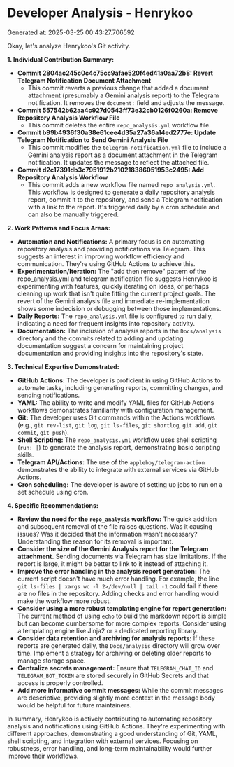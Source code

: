 # Developer Analysis - Henrykoo
Generated at: 2025-03-25 00:43:27.706592

Okay, let's analyze Henrykoo's Git activity.

**1. Individual Contribution Summary:**

*   **Commit 2804ac245c0c4c75cc9afae520f4ed41a0aa72b8: Revert Telegram Notification Document Attachment**
    *   This commit reverts a previous change that added a document attachment (presumably a Gemini analysis report) to the Telegram notification.  It removes the `document:` field and adjusts the message.
*   **Commit 557542b62aa4c927d0543ff73e32cb0126f0260a: Remove Repository Analysis Workflow File**
    *   This commit deletes the entire `repo_analysis.yml` workflow file.
*   **Commit b99b4936f30a38e61cee4d35a27a36a14ed2777e: Update Telegram Notification to Send Gemini Analysis File**
    *   This commit modifies the `telegram-notification.yml` file to include a Gemini analysis report as a document attachment in the Telegram notification. It updates the message to reflect the attached file.
*   **Commit d2c17391db3c7951912b210218386051953c2495: Add Repository Analysis Workflow**
    *   This commit adds a new workflow file named `repo_analysis.yml`.  This workflow is designed to generate a daily repository analysis report, commit it to the repository, and send a Telegram notification with a link to the report.  It's triggered daily by a cron schedule and can also be manually triggered.

**2. Work Patterns and Focus Areas:**

*   **Automation and Notifications:** A primary focus is on automating repository analysis and providing notifications via Telegram.  This suggests an interest in improving workflow efficiency and communication.  They're using GitHub Actions to achieve this.
*   **Experimentation/Iteration:** The "add then remove" pattern of the repo_analysis.yml and telegram notification file suggests Henrykoo is experimenting with features, quickly iterating on ideas, or perhaps cleaning up work that isn't quite fitting the current project goals. The revert of the Gemini analysis file and immediate re-implementation shows some indecision or debugging between those implementations.
*   **Daily Reports:** The `repo_analysis.yml` file is configured to run daily, indicating a need for frequent insights into repository activity.
*   **Documentation:** The inclusion of analysis reports in the `Docs/analysis` directory and the commits related to adding and updating documentation suggest a concern for maintaining project documentation and providing insights into the repository's state.

**3. Technical Expertise Demonstrated:**

*   **GitHub Actions:**  The developer is proficient in using GitHub Actions to automate tasks, including generating reports, committing changes, and sending notifications.
*   **YAML:**  The ability to write and modify YAML files for GitHub Actions workflows demonstrates familiarity with configuration management.
*   **Git:**  The developer uses Git commands within the Actions workflows (e.g., `git rev-list`, `git log`, `git ls-files`, `git shortlog`, `git add`, `git commit`, `git push`).
*   **Shell Scripting:** The `repo_analysis.yml` workflow uses shell scripting (`run: |`) to generate the analysis report, demonstrating basic scripting skills.
*   **Telegram API/Actions:**  The use of the `appleboy/telegram-action` demonstrates the ability to integrate with external services via GitHub Actions.
*   **Cron scheduling:** The developer is aware of setting up jobs to run on a set schedule using cron.

**4. Specific Recommendations:**

*   **Review the need for the `repo_analysis` workflow:** The quick addition and subsequent removal of the file raises questions. Was it causing issues? Was it decided that the information wasn't necessary? Understanding the reason for its removal is important.
*   **Consider the size of the Gemini Analysis report for the Telegram attachment.** Sending documents via Telegram has size limitations. If the report is large, it might be better to link to it instead of attaching it.
*   **Improve the error handling in the analysis report generation:** The current script doesn't have much error handling. For example, the line `git ls-files | xargs wc -l 2>/dev/null | tail -1` could fail if there are no files in the repository. Adding checks and error handling would make the workflow more robust.
*   **Consider using a more robust templating engine for report generation:** The current method of using `echo` to build the markdown report is simple but can become cumbersome for more complex reports. Consider using a templating engine like Jinja2 or a dedicated reporting library.
*   **Consider data retention and archiving for analysis reports:** If these reports are generated daily, the `Docs/analysis` directory will grow over time. Implement a strategy for archiving or deleting older reports to manage storage space.
*   **Centralize secrets management:**  Ensure that `TELEGRAM_CHAT_ID` and `TELEGRAM_BOT_TOKEN` are stored securely in GitHub Secrets and that access is properly controlled.
*   **Add more informative commit messages:** While the commit messages are descriptive, providing slightly more context in the message body would be helpful for future maintainers.

In summary, Henrykoo is actively contributing to automating repository analysis and notifications using GitHub Actions. They're experimenting with different approaches, demonstrating a good understanding of Git, YAML, shell scripting, and integration with external services. Focusing on robustness, error handling, and long-term maintainability would further improve their workflows.
